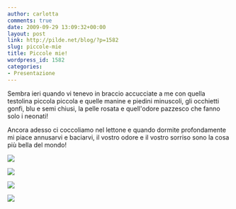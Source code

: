 ```yaml
---
author: carlotta
comments: true
date: 2009-09-29 13:09:32+00:00
layout: post
link: http://pilde.net/blog/?p=1582
slug: piccole-mie
title: Piccole mie!
wordpress_id: 1582
categories:
- Presentazione
---
```


Sembra ieri quando vi tenevo in braccio accucciate a me con quella testolina piccola piccola e quelle manine e piedini minuscoli, gli occhietti gonfi, blu e semi chiusi, la pelle rosata e quell'odore pazzesco che fanno solo i neonati!

Ancora adesso ci coccoliamo nel lettone e quando dormite profondamente mi piace annusarvi e baciarvi, il vostro odore e il vostro sorriso sono la cosa più bella del mondo!

![](http://pilde.net/blog/wp-content/uploads/2009/09/marghe1.jpg)




![](http://pilde.net/blog/wp-content/uploads/2009/09/marghe2.jpg)




![](http://pilde.net/blog/wp-content/uploads/2009/09/mati11.jpg)


![](http://pilde.net/blog/wp-content/uploads/2009/09/mati31.jpg)



